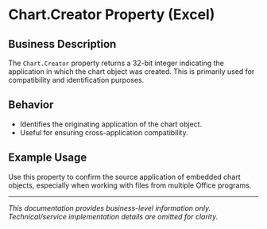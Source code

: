 # Chart.Creator Property (Excel)

## Business Description

The `Chart.Creator` property returns a 32-bit integer indicating the application in which the chart object was created. This is primarily used for compatibility and identification purposes.

## Behavior
- Identifies the originating application of the chart object.
- Useful for ensuring cross-application compatibility.

## Example Usage
Use this property to confirm the source application of embedded chart objects, especially when working with files from multiple Office programs.

---
*This documentation provides business-level information only. Technical/service implementation details are omitted for clarity.*
